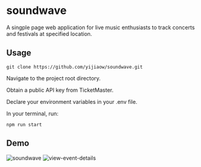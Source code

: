# soundwave
A singple page web application for live music enthusiasts to track concerts and festivals at specified location.
## Usage
`git clone https://github.com/yijiaow/soundwave.git`

Navigate to the project root directory.

Obtain a public API key from TicketMaster.

Declare your environment variables in your .env file.

In your terminal, run:

`npm run start`

## Demo
![soundwave](https://user-images.githubusercontent.com/19718392/39989747-9facde10-571f-11e8-9b88-338ffcdbd88d.gif)
![view-event-details](https://user-images.githubusercontent.com/19718392/40878953-937cae1c-664d-11e8-88a7-74ca8ff783ed.gif)
